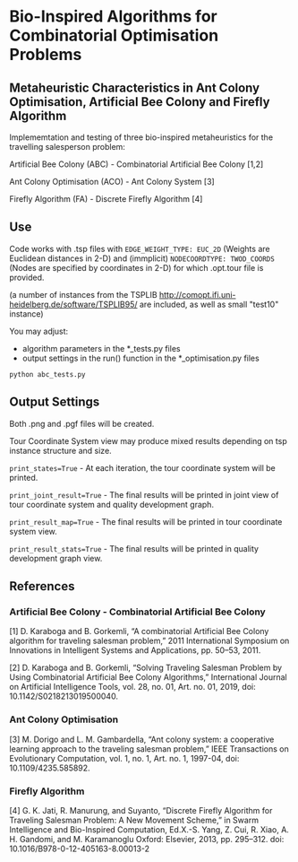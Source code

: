 # Bio-Inspired Algorithms for Combinatorial Optimisation Problems
## Metaheuristic Characteristics in Ant Colony Optimisation, Artificial Bee Colony and Firefly Algorithm 

Implememtation and testing of three bio-inspired metaheuristics for the travelling salesperson problem:

Artificial Bee Colony (ABC) - Combinatorial Artificial Bee Colony [1,2]

Ant Colony Optimisation (ACO) - Ant Colony System [3]

Firefly Algorithm (FA) - Discrete Firefly Algorithm [4]

## Use

Code works with .tsp files with ```EDGE_WEIGHT_TYPE: EUC_2D``` (Weights are Euclidean distances in 2-D) and (immplicit) ```NODECOORDTYPE: TWOD_COORDS``` (Nodes are specified by coordinates in 2-D) for which .opt.tour file is provided.

(a number of instances from the TSPLIB http://comopt.ifi.uni-heidelberg.de/software/TSPLIB95/ are included, as well as small "test10" instance)

You may adjust:
- algorithm parameters in the *_tests.py files
- output settings in the run() function in the *_optimisation.py files

```python abc_tests.py```

## Output Settings

Both .png and .pgf files will be created.

Tour Coordinate System view may produce mixed results depending on tsp instance structure and size.

```print_states=True``` - At each iteration, the tour coordinate system will be printed.

```print_joint_result=True``` - The final results will be printed in joint view of tour coordinate system and quality development graph.

```print_result_map=True``` - The final results will be printed in tour coordinate system view.

```print_result_stats=True``` - The final results will be printed in quality development graph view.

## References

### Artificial Bee Colony - Combinatorial Artificial Bee Colony 

[1] D. Karaboga and B. Gorkemli, “A combinatorial Artificial Bee Colony algorithm for traveling salesman problem,” 2011 International Symposium on Innovations in Intelligent Systems and Applications, pp. 50–53, 2011.

[2] D. Karaboga and B. Gorkemli, “Solving Traveling Salesman Problem by Using Combinatorial Artificial Bee Colony Algorithms,” International Journal on Artificial Intelligence Tools, vol. 28, no. 01, Art. no. 01, 2019, doi: 10.1142/S0218213019500040.

### Ant Colony Optimisation

[3] M. Dorigo and L. M. Gambardella, “Ant colony system: a cooperative learning approach to the traveling salesman problem,” IEEE Transactions on Evolutionary Computation, vol. 1, no. 1, Art. no. 1, 1997-04, doi: 10.1109/4235.585892.

### Firefly Algorithm

[4] G. K. Jati, R. Manurung, and Suyanto, “Discrete Firefly Algorithm for Traveling Salesman Problem: A New Movement Scheme,” in Swarm Intelligence and Bio-Inspired Computation, Ed.X.-S. Yang, Z. Cui, R. Xiao, A. H. Gandomi, and M. Karamanoglu Oxford: Elsevier, 2013, pp. 295–312. doi: 10.1016/B978-0-12-405163-8.00013-2
